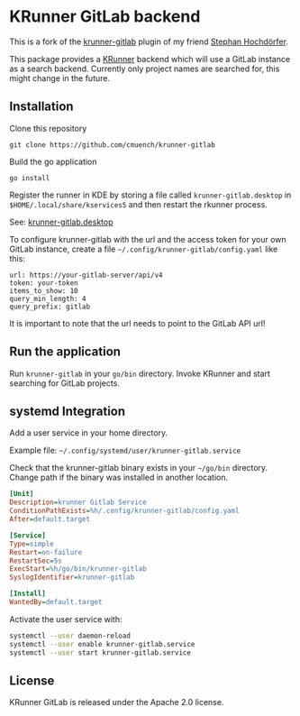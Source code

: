 # KRunner GitLab backend

This is a fork of the [krunner-gitlab](https://github.com/shochdoerfer/krunner-gitlab) plugin of my friend [Stephan Hochdörfer](https://github.com/shochdoerfer).

This package provides a [KRunner](https://blog.davidedmundson.co.uk/blog/cross-process-runners/) backend which will use a GitLab instance as a search backend. Currently only project names are searched for, this might change in the future.

## Installation

Clone this repository

```
git clone https://github.com/cmuench/krunner-gitlab
```

Build the go application

```
go install
```

Register the runner in KDE by storing a file called `krunner-gitlab.desktop` in `$HOME/.local/share/kservices5` and then restart the rkunner process.

See: [krunner-gitlab.desktop](krunner-gitlab.desktop)

To configure krunner-gitlab with the url and the access token for your own GitLab instance, create a file `~/.config/krunner-gitlab/config.yaml` like this:

```
url: https://your-gitlab-server/api/v4
token: your-token
items_to_show: 10
query_min_length: 4
query_prefix: gitlab

```

It is important to note that the url needs to point to the GitLab API url!

## Run the application

Run `krunner-gitlab` in your `go/bin` directory. Invoke KRunner and start searching for GitLab projects. 

## systemd Integration

Add a user service in your home directory.

Example file: `~/.config/systemd/user/krunner-gitlab.service`

Check that the krunner-gitlab binary exists in your `~/go/bin` directory. Change path if the binary was installed
in another location.

```ini
[Unit]
Description=krunner Gitlab Service
ConditionPathExists=%h/.config/krunner-gitlab/config.yaml
After=default.target

[Service]
Type=simple
Restart=on-failure
RestartSec=5s
ExecStart=%h/go/bin/krunner-gitlab
SyslogIdentifier=krunner-gitlab

[Install]
WantedBy=default.target
```

Activate the user service with:

```bash
systemctl --user daemon-reload
systemctl --user enable krunner-gitlab.service
systemctl --user start krunner-gitlab.service
```

## License

KRunner GitLab is released under the Apache 2.0 license.
